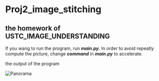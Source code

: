 # Proj2_image_stitching
 
## the homework of USTC_IMAGE_UNDERSTANDING

If you wang to run the program, run ***main.py***.
In order to avoid repeatly compute the picture, change ***command*** in ***main.py*** to accelerate.

the output of the program

![Panorama](/panorama_myrascas.jpg "Panorama Pic")